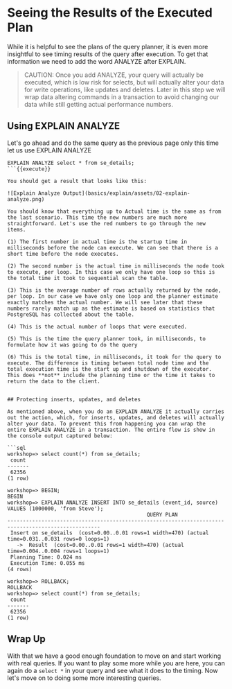# Seeing the Results of the Executed Plan

While it is helpful to see the plans of the query planner, it is even more insightful to see timing results of the query after execution. To get that information we need to add the word ANALYZE after EXPLAIN. 

> CAUTION: Once you add ANALYZE, your query will actually be executed, which is low risk for selects, but will actually alter your data for write operations, like updates and deletes. Later in this step we will wrap data altering commands in a transaction to avoid changing our data while still getting actual performance numbers. 

## Using EXPLAIN ANALYZE

Let's go ahead and do the same query as the previous page only this time let us use EXPLAIN ANALYZE

```sql92
EXPLAIN ANALYZE select * from se_details;
```{{execute}}

You should get a result that looks like this:

![Explain Analyze Output](basics/explain/assets/02-explain-analyze.png)

You should know that everything up to Actual time is the same as from the last scenario. This time the new numbers are much more straightforward. Let's use the red numbers to go through the new items. 

(1) The first number in actual time is the startup time in milliseconds before the node can execute. We can see that there is a short time before the node executes.

(2) The second number is the actual time in milliseconds the node took to execute, per loop. In this case we only have one loop so this is the total time it took to sequential scan the table.

(3) This is the average number of rows actually returned by the node, per loop. In our case we have only one loop and the planner estimate exactly matches the actual number. We will see later that these numbers rarely match up as the estimate is based on statistics that PostgreSQL has collected about the table.

(4) This is the actual number of loops that were executed.

(5) This is the time the query planner took, in milliseconds, to formulate how it was going to do the query

(6) This is the total time, in milliseconds, it took for the query to execute. The difference is timing between total node time and the total execution time is the start up and shutdown of the executor. This does **not** include the planning time or the time it takes to return the data to the client. 


## Protecting inserts, updates, and deletes

As mentioned above, when you do an EXPLAIN ANALYZE it actually carries out the action, which, for inserts, updates, and deletes will actually alter your data. To prevent this from happening you can wrap the entire EXPLAIN ANALYZE in a transaction. The entire flow is show in the console output captured below:

```sql
workshop=> select count(*) from se_details;
 count
-------
 62356
(1 row)

workshop=> BEGIN;
BEGIN
workshop=> EXPLAIN ANALYZE INSERT INTO se_details (event_id, source) VALUES (1000000, 'from Steve');
                                             QUERY PLAN
----------------------------------------------------------------------------------------------------
 Insert on se_details  (cost=0.00..0.01 rows=1 width=470) (actual time=0.031..0.031 rows=0 loops=1)
   ->  Result  (cost=0.00..0.01 rows=1 width=470) (actual time=0.004..0.004 rows=1 loops=1)
 Planning Time: 0.024 ms
 Execution Time: 0.055 ms
(4 rows)

workshop=> ROLLBACK;
ROLLBACK
workshop=> select count(*) from se_details;
 count
-------
 62356
(1 row)

```


## Wrap Up

With that we have a good enough foundation to move on and start working with real queries. If you want to play some more while you are here, you can again do a `select *` in your query and see what it does to the timing. Now let's move on to doing some more interesting queries.
